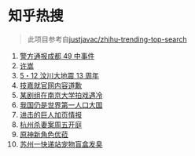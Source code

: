# 知乎热搜

> 此项目参考自[justjavac/zhihu-trending-top-search](https://github.com/justjavac/zhihu-trending-top-search/blob/main/utils.ts)

<!-- BEGIN -->
  <!-- 最后更新时间:Wed May 12 2021 15:12:50 GMT+0000 (Coordinated Universal Time) -->
  1. [警方通报成都 49 中事件](https://www.zhihu.com/search?q=成都49中)
1. [许嵩](https://www.zhihu.com/search?q=许嵩)
1. [5・12 汶川大地震 13 周年](https://www.zhihu.com/search?q=汶川地震)
1. [技嘉就官网内容道歉](https://www.zhihu.com/search?q=技嘉)
1. [某剧组在南京大学拍戏遇冷](https://www.zhihu.com/search?q=南京大学)
1. [我国仍是世界第一人口大国](https://www.zhihu.com/search?q=七普数据)
1. [进击的巨人加页情报](https://www.zhihu.com/search?q=进击的巨人)
1. [杭州杀妻案周五开庭](https://www.zhihu.com/search?q=杭州杀妻案)
1. [原神新角色优菈](https://www.zhihu.com/search?q=原神)
1. [苏州一快递站宠物盲盒发臭](https://www.zhihu.com/search?q=宠物盲盒)
  <!-- END -->